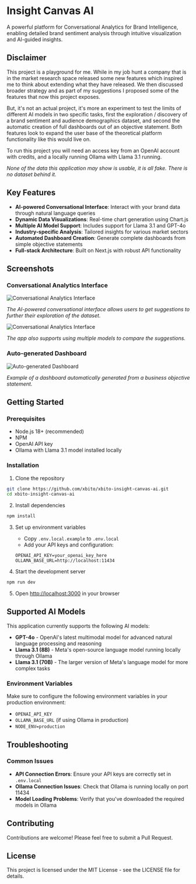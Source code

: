 # Insight Canvas AI

A powerful platform for Conversational Analytics for Brand Intelligence, enabling detailed brand sentiment analysis through intuitive visualization and AI-guided insights.

## Disclaimer

This project is a playground for me. While in my job hunt a company that is in the market research space released
some new features which inspired me to think about extending what they have released. We then discussed broader
strategy and as part of my suggestions I proposed some of the features that now this project exposes.

But, it's not an actual project, it's more an experiment to test the limits of different AI models in two specific
tasks, first the exploration / discovery of a brand sentiment and audience demographics dataset, and second
the automatic creation of full dashboards out of an objective statement. Both features look to expand the user
base of the theoretical platform functionality like this would live on.

To run this project you will need an access key from an OpenAI account with credits, and a locally running Ollama with Llama 3.1 running.

*None of the data this application may show is usable, it is all fake. There is no dataset behind it.*

## Key Features

- **AI-powered Conversational Interface**: Interact with your brand data through natural language queries
- **Dynamic Data Visualizations**: Real-time chart generation using Chart.js
- **Multiple AI Model Support**: Includes support for Llama 3.1 and GPT-4o
- **Industry-specific Analysis**: Tailored insights for various market sectors
- **Automated Dashboard Creation**: Generate complete dashboards from simple objective statements
- **Full-stack Architecture**: Built on Next.js with robust API functionality

## Screenshots

### Conversational Analytics Interface

![Conversational Analytics Interface](./docs/images/conversation-interface.png)

*The AI-powered conversational interface allows users to get suggestions to further their exploration of the dataset.*

![Conversational Analytics Interface](./docs/images/suggestions-compare.png)

*The app also supports using multiple models to compare the suggestions.*

### Auto-generated Dashboard

![Auto-generated Dashboard](./docs/images/dashboard-example.png)

*Example of a dashboard automatically generated from a business objective statement.*

## Getting Started

### Prerequisites

- Node.js 18+ (recommended)
- NPM
- OpenAI API key
- Ollama with Llama 3.1 model installed locally

### Installation

1. Clone the repository
```bash
git clone https://github.com/xbito/xbito-insight-canvas-ai.git
cd xbito-insight-canvas-ai
```

2. Install dependencies
```bash
npm install
```

3. Set up environment variables
   - Copy `.env.local.example` to `.env.local`
   - Add your API keys and configuration:
   ```
   OPENAI_API_KEY=your_openai_key_here
   OLLAMA_BASE_URL=http://localhost:11434
   ```

4. Start the development server
```bash
npm run dev
```

5. Open [http://localhost:3000](http://localhost:3000) in your browser

## Supported AI Models

This application currently supports the following AI models:

- **GPT-4o** - OpenAI's latest multimodal model for advanced natural language processing and reasoning
- **Llama 3.1 (8B)** - Meta's open-source language model running locally through Ollama
- **Llama 3.1 (70B)** - The larger version of Meta's language model for more complex tasks


### Environment Variables

Make sure to configure the following environment variables in your production environment:

- `OPENAI_API_KEY`
- `OLLAMA_BASE_URL` (if using Ollama in production)
- `NODE_ENV=production`

## Troubleshooting

### Common Issues

- **API Connection Errors**: Ensure your API keys are correctly set in `.env.local`
- **Ollama Connection Issues**: Check that Ollama is running locally on port 11434
- **Model Loading Problems**: Verify that you've downloaded the required models in Ollama

## Contributing

Contributions are welcome! Please feel free to submit a Pull Request.

## License

This project is licensed under the MIT License - see the LICENSE file for details.